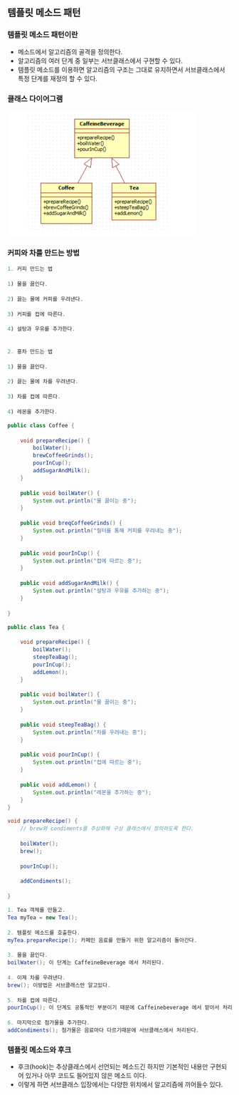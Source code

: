 ## 템플릿 메소드 패턴

### 템플릿 메소드 패턴이란
 - 메소드에서 알고리즘의 골격을 정의한다.
 - 알고리즘의 여러 단계 중 일부는 서브클래스에서 구현할 수 있다.
 - 템플릿 메소드를 이용하면 알고리즘의 구조는 그대로 유지하면서 서브클래스에서 특정 단계를 재정의 할 수 있다.

### 클래스 다이어그램
![img.png](img.png)

### 커피와 차를 만드는 방법
```java
1. 커피 만드는 법

1) 물을 끓인다.

2) 끓는 물에 커피를 우려낸다.

3) 커피를 컵에 따른다.

4) 설탕과 우유를 추가한다.

        
2. 홍차 만드는 법

1) 물을 끓인다.

2) 끓는 물에 차를 우려낸다.

3) 차를 컵에 따른다.

4) 레몬을 추가한다.
```

```java
public class Coffee {

	void prepareRecipe() {
		boilWater();
		brewCoffeeGrinds();
		pourInCup();
		addSugarAndMilk();
	}

	public void boilWater() {
		System.out.println("물 끓이는 중");
	}

	public void breqCoffeeGrinds() {
		System.out.println("필터를 통해 커피를 우려내는 중");
	}

	public void pourInCup() {
		System.out.println("컵에 따르는 중");
	}

	public void addSugarAndMilk() {
		System.out.println("설탕과 우유를 추가하는 중");
	}

}
```

```java
public class Tea {

	void prepareRecipe() {
		boilWater();
		steepTeaBag();
		pourInCup();
		addLemon();
	}

	public void boilWater() {
		System.out.println("물 끓이는 중");
	}

	public void steepTeaBag() {
		System.out.println("차를 우려내는 중");
	}

	public void pourInCup() {
		System.out.println("컵에 따르는 중");
	}

	public void addLemon() {
		System.out.println("레몬을 추가하는 중");
	}
}
```

```java
void prepareRecipe() {
    // brew와 condiments를 추상화해 구상 클래스에서 정의하도록 한다.

	boilWater();
	brew();

	pourInCup();

	addCondiments();

}
```

```java
1. Tea 객체를 만들고.
Tea myTea = new Tea();

2. 템플릿 메소드를 호출한다.
myTea.prepareRecipe(); 카페인 음료를 만들기 위한 알고리즘이 돌아간다.

3. 물을 끓인다.
boilWater(); 이 단계는 CaffeineBeverage 에서 처리된다.

4. 이제 차를 우려낸다.
brew(); 이방법은 서브클래스만 알고있다.

5. 차를 컵에 따른다.
pourInCup(); 이 단계도 공통적인 부분이기 때문에 Caffeinebeverage 에서 맡아서 처리된다.

6. 마지막으로 첨가물을 추가한다.
addCondiments(); 첨가물은 음료마다 다르기때문에 서브클래스에서 처리된다.
```

### 템플릿 메소드와 후크

- 후크(hook)는 추상클래스에서 선언되는 메소드긴 하지만 기본적인 내용만 구현되어 있거나 아무 코드도 들어있지 않은 메소드 이다.
- 이렇게 하면 서브클래스 입장에서는 다양한 위치에서 알고리즘에 끼어들수 있다.


